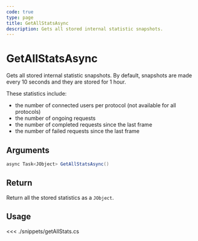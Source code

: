```yaml
---
code: true
type: page
title: GetAllStatsAsync
description: Gets all stored internal statistic snapshots.
---
```


# GetAllStatsAsync

Gets all stored internal statistic snapshots.
By default, snapshots are made every 10 seconds and they are stored for 1 hour.

These statistics include:

- the number of connected users per protocol (not available for all protocols)
- the number of ongoing requests
- the number of completed requests since the last frame
- the number of failed requests since the last frame

## Arguments

```csharp
async Task<JObject> GetAllStatsAsync()
```

## Return

Return all the stored statistics as a `JObject`.

## Usage

<<< ./snippets/getAllStats.cs

